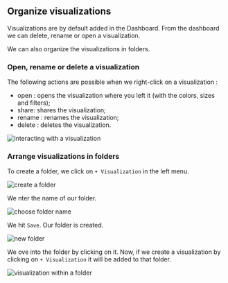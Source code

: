 ## Organize visualizations

Visualizations are by default added in the Dashboard. From the dashboard we can delete, rename or open a visualization.

We can also organize the visualizations in folders.

### Open, rename or delete a visualization

The following actions are possible when we right-click on a visualization :
* open : opens the visualization where you left it (with the colors, sizes and filters);
* share: shares the visualization;
* rename : renames the visualization;
* delete : deletes the visualization.

![interacting with a visualization](https://dl.dropboxusercontent.com/s/imm3d1t0vmvygzc/22.png?dl=0)

### Arrange visualizations in folders

To create a folder, we click on ```+ Visualization``` in the left menu.

![create a folder](https://dl.dropboxusercontent.com/s/ghg57rsj8jywzh4/23.png?dl=0)

We nter the name of our folder.

![choose folder name](https://dl.dropboxusercontent.com/s/a1rkczkqwdezxxs/24.png?dl=0)

We hit ```Save```. Our folder is created.

![new folder](https://dl.dropboxusercontent.com/s/7h02o2knoa41atp/25.png?dl=0)

We ove into the folder by clicking on it. Now, if we create a visualization by clicking on ```+ Visualization``` it will be added to that folder.

![visualization within a folder](https://dl.dropboxusercontent.com/s/e2b4gq2xstkylio/26.png?dl=0)
